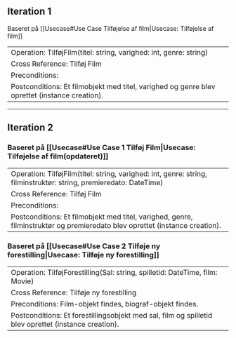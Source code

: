 ## Iteration 1
Baseret på [[Usecase#Use Case Tilføjelse af film|Usecase: Tilføjelse af film]]

|                                                                                               |
| --------------------------------------------------------------------------------------------- |
| Operation: TilføjFilm(titel: string, varighed: int, genre: string)                            |
| Cross Reference: Tilføj Film                                                                  |
| Preconditions:                                                                                |
| Postconditions: Et filmobjekt med titel, varighed og genre blev oprettet (instance creation). |

---

## Iteration 2
### Baseret på [[Usecase#Use Case 1 Tilføj Film|Usecase: Tilføjelse af film(opdateret)]]
|                                                                                                                             |
| --------------------------------------------------------------------------------------------------------------------------- |
| Operation: TilføjFilm(titel: string, varighed: int, genre: string, filminstruktør: string, premieredato: DateTime)          |
| Cross Reference: Tilføj Film                                                                                                |
| Preconditions:                                                                                                              |
| Postconditions: Et filmobjekt med titel, varighed, genre, filminstruktør og premieredato blev oprettet (instance creation). |


### Baseret på [[Usecase#Use Case 2 Tilføje ny forestilling|Usecase: Tilføje ny forestilling]]

|                                                                                                      |
| ---------------------------------------------------------------------------------------------------- |
| Operation: TilføjForestilling(Sal: string, spilletid: DateTime, film: Movie)                         |
| Cross Reference: Tilføje ny forestilling                                                             |
| Preconditions: Film-objekt findes, biograf-objekt findes.                                            |
| Postconditions: Et forestillingsobjekt med sal, film og spilletid blev oprettet (instance creation). |
